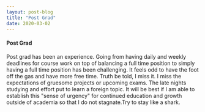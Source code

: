 ```yaml
---
layout: post-blog
title: "Post Grad"
date: 2020-03-02
---
```

<body>
    <div id="Introduction">
      <h4>Post Grad</h4>
      <p>
      Post grad has been an experience. Going from having daily and weekly deadlines for course work on top of balancing a full time position
      to simply having a full time position has been challenging. It feels odd to have the foot off the gas and have more free time. Truth be told, 
      I miss it. I miss the expectations of gruesome projects or upcoming exams. The late nights studying and effort put to learn a foreign topic. It will be best if I am able to establish this "sense of urgency" for continued education and growth outside of academia so that I do not stagnate.Try to stay like a shark. 
      </p>
    
     
